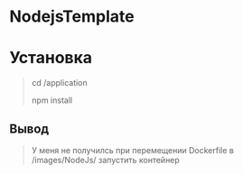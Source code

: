 # NodejsTemplate

# Установка

> cd /application
> 
> npm install 

## Вывод
> У меня не получилсь при перемещении Dockerfile в /images/NodeJs/ запустить контейнер
